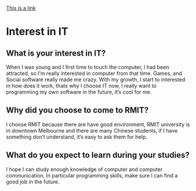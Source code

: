 <!DOCTYPE html>

<html>
  <head>
  <title> My assignment 1</title>
  </head>
  <nav><a href="Interest in IT.html">This is a link</a></nav>
<body>
<h1>Interest in IT</h1>
  <h2>What is your interest in IT?</h2>
  <p>When I was young and I first time to touch the computer, l had been attracted, so I’m really interested in computer from that time. Games, and Social software really made me crazy. With my growth, I start to interested in how does it work, thats why I choose IT now, l really want to programming my own software in the future, it’s cool for me.</p>
  <h2>Why did you choose to come to RMIT?</h3>
  <p>I choose RMIT because there are have good environment, RMIT university is in downtown Melbourne and there are many Chinese students, if I have something don’t understand, it’s easy to ask them for help.   </p>
  <h2> What do you expect to learn during your studies?</h4>
  <p>I hope I can study enough knowledge of computer and computer communication, In particular programming skills, make sure l can find a good job in the future.</p>
  </body>
</html>
